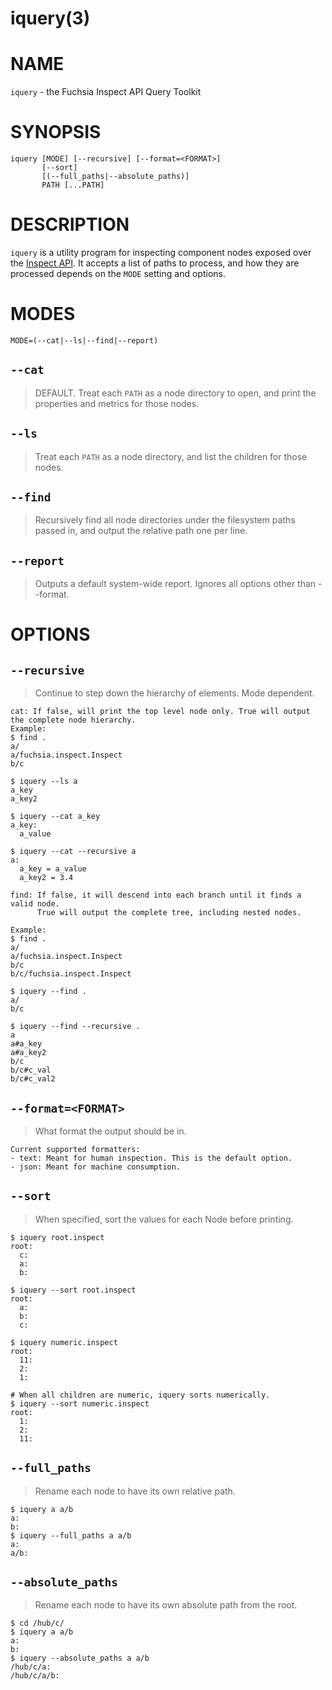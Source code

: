 iquery(3)
=====

# NAME

`iquery` - the Fuchsia Inspect API Query Toolkit

# SYNOPSIS

```
iquery [MODE] [--recursive] [--format=<FORMAT>]
       [--sort]
       [(--full_paths|--absolute_paths)]
       PATH [...PATH]
```

# DESCRIPTION

`iquery` is a utility program for inspecting component nodes exposed over the
[Inspect API](gsw-inspect.md).
It accepts a list of paths to process, and how
they are processed depends on the `MODE` setting and options.

# MODES

`MODE=(--cat|--ls|--find|--report)`

## `--cat`
> DEFAULT. Treat each `PATH` as a node directory to open, and print
> the properties and metrics for those nodes.

## `--ls`
> Treat each `PATH` as a node directory, and list the children for those nodes.

## `--find`
> Recursively find all node directories under the filesystem paths
> passed in, and output the relative path one per line.

## `--report`
> Outputs a default system-wide report. Ignores all options other than
> --format.

# OPTIONS

## `--recursive`
> Continue to step down the hierarchy of elements. Mode dependent.
```
cat: If false, will print the top level node only. True will output the complete node hierarchy.
Example:
$ find .
a/
a/fuchsia.inspect.Inspect
b/c

$ iquery --ls a
a_key
a_key2

$ iquery --cat a_key
a_key:
  a_value

$ iquery --cat --recursive a
a:
  a_key = a_value
  a_key2 = 3.4

find: If false, it will descend into each branch until it finds a valid node.
      True will output the complete tree, including nested nodes.

Example:
$ find .
a/
a/fuchsia.inspect.Inspect
b/c
b/c/fuchsia.inspect.Inspect

$ iquery --find .
a/
b/c

$ iquery --find --recursive .
a
a#a_key
a#a_key2
b/c
b/c#c_val
b/c#c_val2

```

## `--format=<FORMAT>`
> What format the output should be in.
```
Current supported formatters:
- text: Meant for human inspection. This is the default option.
- json: Meant for machine consumption.
```

## `--sort`
> When specified, sort the values for each Node before printing.
```
$ iquery root.inspect
root:
  c:
  a:
  b:

$ iquery --sort root.inspect
root:
  a:
  b:
  c:

$ iquery numeric.inspect
root:
  11:
  2:
  1:

# When all children are numeric, iquery sorts numerically.
$ iquery --sort numeric.inspect
root:
  1:
  2:
  11:
```

## `--full_paths`
> Rename each node to have its own relative path.
```
$ iquery a a/b
a:
b:
$ iquery --full_paths a a/b
a:
a/b:
```

## `--absolute_paths`
> Rename each node to have its own absolute path from the root.
```
$ cd /hub/c/
$ iquery a a/b
a:
b:
$ iquery --absolute_paths a a/b
/hub/c/a:
/hub/c/a/b:
```
